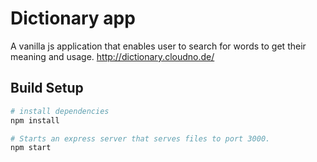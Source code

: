 # Dictionary app
A vanilla js application that enables user to search for words to get their meaning and usage. http://dictionary.cloudno.de/


## Build Setup

``` bash
# install dependencies
npm install

# Starts an express server that serves files to port 3000.
npm start
```
